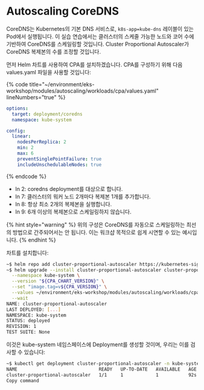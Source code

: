 # Autoscaling CoreDNS

CoreDNS는 Kubernetes의 기본 DNS 서비스로, `k8s-app=kube-dns` 레이블이 있는 Pod에서 실행됩니다. 이 실습 연습에서는 클러스터의 스케줄 가능한 노드와 코어 수에 기반하여 CoreDNS를 스케일링할 것입니다. Cluster Proportional Autoscaler가 CoreDNS 복제본의 수를 조정할 것입니다.

먼저 Helm 차트를 사용하여 CPA를 설치하겠습니다. CPA를 구성하기 위해 다음 values.yaml 파일을 사용할 것입니다:

{% code title="~/environment/eks-workshop/modules/autoscaling/workloads/cpa/values.yaml" lineNumbers="true" %}
```yaml
options:
  target: deployment/coredns
  namespace: kube-system

config:
  linear:
    nodesPerReplica: 2
    min: 2
    max: 6
    preventSinglePointFailure: true
    includeUnschedulableNodes: true
```
{% endcode %}

* ln 2: coredns deployment를 대상으로 합니다.
* ln 7: 클러스터의 워커 노드 2개마다 복제본 1개를 추가합니다.
* ln 8: 항상 최소 2개의 복제본을 실행합니다.
* ln 9: 6개 이상의 복제본으로 스케일링하지 않습니다.

{% hint style="warning" %}
위의 구성은 CoreDNS를 자동으로 스케일링하는 최선의 방법으로 간주되어서는 안 됩니다. 이는 워크샵 목적으로 쉽게 시연할 수 있는 예시입니다.
{% endhint %}



차트를 설치합니다:

```bash
~$ helm repo add cluster-proportional-autoscaler https://kubernetes-sigs.github.io/cluster-proportional-autoscaler
~$ helm upgrade --install cluster-proportional-autoscaler cluster-proportional-autoscaler/cluster-proportional-autoscaler \
  --namespace kube-system \
  --version "${CPA_CHART_VERSION}" \
  --set "image.tag=v${CPA_VERSION}" \
  --values ~/environment/eks-workshop/modules/autoscaling/workloads/cpa/values.yaml \
  --wait
NAME: cluster-proportional-autoscaler
LAST DEPLOYED: [...]
NAMESPACE: kube-system
STATUS: deployed
REVISION: 1
TEST SUITE: None
```

&#x20;이것은 kube-system 네임스페이스에 Deployment를 생성할 것이며, 우리는 이를 검사할 수 있습니다:

```bash
~$ kubectl get deployment cluster-proportional-autoscaler -n kube-system
NAME                              READY   UP-TO-DATE   AVAILABLE   AGE
cluster-proportional-autoscaler   1/1     1            1           92s
Copy command

```

